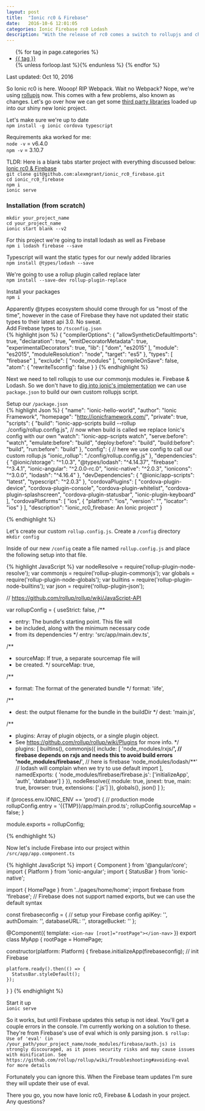 ```yaml
---
layout: post
title:  "Ionic rc0 & Firebase"
date:   2016-10-6 12:01:05
categories: Ionic Firebase rc0 Lodash
description: "With the release of rc0 comes a switch to rollupjs and changes to Ionic's build process. Let's take a look at how we can get our third party commonjs libraries up and running."
---
```

<ul class="post-tag">
  {% for tag in page.categories %}
  <li>
    <a href="{{ site.url }}/tags#{{ tag }}" class="tag">
      <span class="term">{{ tag }}</span>
    </a>
  </li>
  {% unless forloop.last %}{% endunless %}
  {% endfor %}
</ul>

Last updated: Oct 10, 2016

So Ionic rc0 is here. Wooop! RIP Webpack. Wait no Webpack? Nope, we're using [rollupjs](http://rollupjs.org/) now. 
This comes with a few problems, also known as changes. Let's go over how we can get some [third party libraries](http://ionicframework.com/docs/v2/resources/third-party-libs/) loaded up 
into our shiny new Ionic project. 

Let's make sure we're up to date  
`npm install -g ionic cordova typescript` 

Requirements aka worked for me:  
`node -v` = v6.4.0  
`npm -v` = 3.10.7  

TLDR: Here is a blank tabs starter project with everything discussed below: [Ionic rc0 & Firebase](https://github.com/alexmgrant/ionic_rc0_firebase)  
`git clone git@github.com:alexmgrant/ionic_rc0_firebase.git`  
`cd ionic_rc0_firebase`  
`npm i`  
`ionic serve`

### Installation (from scratch) 
`mkdir your_project_name`  
`cd your_project_name`    
`ionic start blank --v2`

For this project we're going to install lodash as well as Firebase  
`npm i lodash firebase --save`  

Typescript will want the static types for our newly added libraries   
`npm install @types/lodash --save`  

We're going to use a rollup plugin called replace later  
`npm install --save-dev rollup-plugin-replace` 

Install your packages  
`npm i`  

Apparently @types ecosystem should come through for us "most of the time", however in the case of Firebase they have not updated their static types to their latest api 3.0. No sweat.  
Add Firebase types to `/tsconfig.json`  
{% highlight json %}
{
  "compilerOptions": {
    "allowSyntheticDefaultImports": true,
    "declaration": true,
    "emitDecoratorMetadata": true,
    "experimentalDecorators": true,
    "lib": [
      "dom",
      "es2015"
    ],
    "module": "es2015",
    "moduleResolution": "node",
    "target": "es5"
  },
  "types": [
    "firebase"
  ],
  "exclude": [
    "node_modules"
  ],
  "compileOnSave": false,
  "atom": {
    "rewriteTsconfig": false
  }
}
{% endhighlight %}  

Next we need to tell rollupjs to use our commonjs modules ie. Firebase & Lodash. So we don't have to [dig into ionic's implementation](https://github.com/driftyco/ionic-app-scripts/) we can use `package.json` to build our own custom rollupjs script.  

Setup our `/package.json`  
{% highlight Json %}
{
  "name": "ionic-hello-world",
  "author": "Ionic Framework",
  "homepage": "http://ionicframework.com/",
  "private": true,
  "scripts": {
    "build": "ionic-app-scripts build --rollup ./config/rollup.config.js", // now when build is called we replace Ionic's config with our own
    "watch": "ionic-app-scripts watch",
    "serve:before": "watch",
    "emulate:before": "build",
    "deploy:before": "build",
    "build:before": "build",
    "run:before": "build"
  },
  "config": { // here we use config to call our custom rollup.js 
    "ionic_rollup": "./config/rollup.config.js"
  },
  "dependencies": {
    "@ionic/storage": "^1.0.3",
    "@types/lodash": "^4.14.37",
    "firebase": "^3.4.1",
    "ionic-angular": "^2.0.0-rc.0",
    "ionic-native": "^2.0.3",
    "ionicons": "^3.0.0",
    "lodash": "^4.16.4"
  },
  "devDependencies": {
    "@ionic/app-scripts": "latest",
    "typescript": "^2.0.3"
  },
  "cordovaPlugins": [
    "cordova-plugin-device",
    "cordova-plugin-console",
    "cordova-plugin-whitelist",
    "cordova-plugin-splashscreen",
    "cordova-plugin-statusbar",
    "ionic-plugin-keyboard"
  ],
  "cordovaPlatforms": [
    "ios",
    {
      "platform": "ios",
      "version": "",
      "locator": "ios"
    }
  ],
  "description": "ionic_rc0_firebase: An Ionic project"
}

{% endhighlight %}

Let's create our custom `rollup.config.js`. Create a `/config` directory  
`mkdir config`  

Inside of our new `/config` ceate a file named `rollup.config.js` and place the following setup into that file. 

{% highlight JavaScript %}
var nodeResolve = require('rollup-plugin-node-resolve');
var commonjs = require('rollup-plugin-commonjs');
var globals = require('rollup-plugin-node-globals');
var builtins = require('rollup-plugin-node-builtins');
var json = require('rollup-plugin-json');

// https://github.com/rollup/rollup/wiki/JavaScript-API

var rollupConfig = {
  useStrict: false,
  /**
   * entry: The bundle's starting point. This file will
   * be included, along with the minimum necessary code
   * from its dependencies
   */
  entry: 'src/app/main.dev.ts',

  /**
   * sourceMap: If true, a separate sourcemap file will
   * be created.
   */
  sourceMap: true,

  /**
   * format: The format of the generated bundle
   */
  format: 'iife',

  /**
   * dest: the output filename for the bundle in the buildDir
   */
  dest: 'main.js',

  /**
   * plugins: Array of plugin objects, or a single plugin object.
   * See https://github.com/rollup/rollup/wiki/Plugins for more info.
   */
  plugins: [
    builtins(),
    commonjs({
      include: [
        'node_modules/rxjs/**', // firebase depends on rxjs and needs this to avoid build errors
        'node_modules/firebase/**', // here is firebase
        'node_modules/lodash/**' // lodash will complain when we try to use default import
      ],
      namedExports: {
        'node_modules/firebase/firebase.js': ['initializeApp', 'auth', 'database']
      }
    }),
    nodeResolve({
      module: true,
      jsnext: true,
      main: true,
      browser: true,
      extensions: ['.js']
    }),
    globals(),
    json() 
  ]
};

if (process.env.IONIC_ENV == 'prod') {
  // production mode
  rollupConfig.entry = '{{TMP}}/app/main.prod.ts';
  rollupConfig.sourceMap = false;
}

module.exports = rollupConfig;

{% endhighlight %}

Now let's include Firebase into our project within `/src/app/app.component.ts`  

{% highlight JavaScript %}
import { Component } from '@angular/core';
import { Platform } from 'ionic-angular';
import { StatusBar } from 'ionic-native';

import { HomePage } from '../pages/home/home';
import firebase from 'firebase'; // Firebase does not support named exports, but we can use the default syntax

const firebaseconfig = { // setup your Firebase config
  apiKey: '',
  authDomain: '',
  databaseURL: '',
  storageBucket: ''
};

@Component({
  template: `<ion-nav [root]="rootPage"></ion-nav>`
})
export class MyApp {
  rootPage = HomePage;

  constructor(platform: Platform) {
    firebase.initializeApp(firebaseconfig); // init Firebase

    platform.ready().then(() => {
      StatusBar.styleDefault();
    });
  }
}
{% endhighlight %}

Start it up  
`ionic serve`  

So it works, but until Firebase updates this setup is not ideal. You'll get a couple errors in the console. I'm currently working on a solution to these. They're from Firebase's use of eval which is only parsing json.
`$ rollup: Use of 'eval' (in /your_path/your_project_name/node_modules/firebase/auth.js) is strongly discouraged, as it poses security risks and may cause issues with minification. See https://github.com/rollup/rollup/wiki/Troubleshooting#avoiding-eval for more details`

Fortunately you can ignore this. When the Firebase team updates I'm sure they will update their use of eval.

There you go, you now have Ionic rc0, Firebase & Lodash in your project. Any questions?